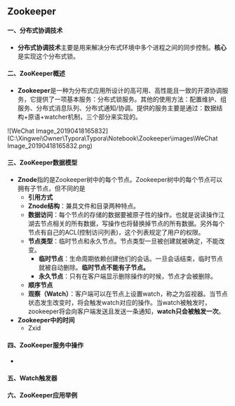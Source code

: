 ## Zookeeper

#### 一、分布式协调技术

- **分布式协调技术**主要是用来解决分布式环境中多个进程之间的同步控制。**核心**是实现这个分布式锁。


#### 二、ZooKeeper概述

- **Zookeeper**是一种为分布式应用所设计的高可用、高性能且一致的开源协调服务，它提供了一项基本服务：分布式锁服务。其他的使用方法：配置维护、组服务、分布式消息队列、分布式通知/协调。提供的服务主要是通过：数据结构+原语+watcher机制，三个部分来实现的。

![WeChat Image_20190418165832](C:\Xingwei\Owner\Typora\Typora\Notebook\Zookeeper\images\WeChat Image_20190418165832.png)



#### 三、ZooKeeper数据模型

- **Znode**指的是Zookeeper树中的每个节点。Zookeeper树中的每个节点可以拥有子节点，但不同的是
  - **引用方式**
  - **Znode结构**：兼具文件和目录两种特点。
  - **数据访问**：每个节点的存储的数据要被原子性的操作。也就是说读操作江湖去节点相关的所有数据，写操作也将替换掉节点的所有数据。另外每个节点有自己的ACL(控制访问列表)，这个列表规定了用户的权限。
  - **节点类型**：临时节点和永久节点。节点类型一旦被创建就被确定，不能改变。
    - **临时节点**：生命周期依赖创建他们的会话。一旦会话结束，临时节点就被自动删除。**临时节点不能有子节点。**
    - **永久节点**：只有在客户端显示删除操作的时候，节点才会被删除。
  - **顺序节点**
  - **观察（Watch）**：客户端可以在节点上设置watch，称之为监视器。当节点状态发生改变时，将会触发watch对应的操作。当watch被触发时，zookeeper将会向客户端发送且发送一条通知，**watch只会被触发一次**。
- **Zookeeper中的时间**
  - Zxid







#### 四、ZooKeeper服务中操作

- 







#### 五、Watch触发器











#### 六、ZooKeeper应用举例





























































































